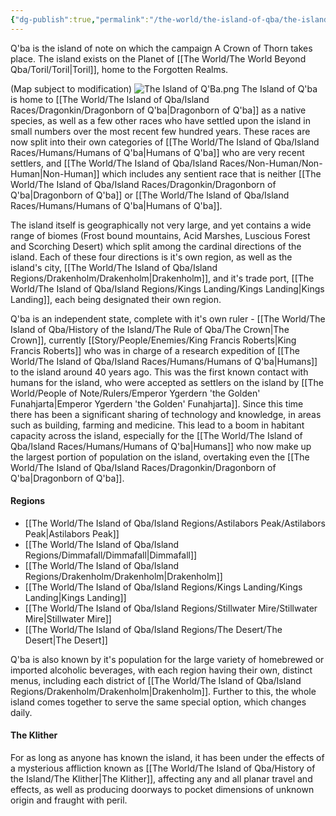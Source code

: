 ```yaml
---
{"dg-publish":true,"permalink":"/the-world/the-island-of-qba/the-island-of-qba/"}
---
```


Q'ba is the island of note on which the campaign A Crown of Thorn takes place. The island exists on the Planet of [[The World/The World Beyond Qba/Toril/Toril\|Toril]], home to the Forgotten Realms.

(Map subject to modification)
![The Island of Q'Ba.png](/img/user/zzzAttachments/The%20Island%20of%20Q'Ba.png)
The Island of Q'ba is home to [[The World/The Island of Qba/Island Races/Dragonkin/Dragonborn of Q'ba\|Dragonborn of Q'ba]] as a native species, as well as a few other races who have settled upon the island in small numbers over the most recent few hundred years. These races are now split into their own categories of [[The World/The Island of Qba/Island Races/Humans/Humans of Q'ba\|Humans of Q'ba]] who are very recent settlers, and [[The World/The Island of Qba/Island Races/Non-Human/Non-Human\|Non-Human]] which includes any sentient race that is neither [[The World/The Island of Qba/Island Races/Dragonkin/Dragonborn of Q'ba\|Dragonborn of Q'ba]] or [[The World/The Island of Qba/Island Races/Humans/Humans of Q'ba\|Humans of Q'ba]]. 

The island itself is geographically not very large, and yet contains a wide range of biomes (Frost bound mountains, Acid Marshes, Luscious Forest and Scorching Desert) which split among the cardinal directions of the island. Each of these four directions is it's own region, as well as the island's city, [[The World/The Island of Qba/Island Regions/Drakenholm/Drakenholm\|Drakenholm]], and it's trade port, [[The World/The Island of Qba/Island Regions/Kings Landing/Kings Landing\|Kings Landing]], each being designated their own region.

Q'ba is an independent state, complete with it's own ruler - [[The World/The Island of Qba/History of the Island/The Rule of Qba/The Crown\|The Crown]], currently [[Story/People/Enemies/King Francis Roberts\|King Francis Roberts]] who was in charge of a research expedition of [[The World/The Island of Qba/Island Races/Humans/Humans of Q'ba\|Humans]] to the island around 40 years ago. This was the first known contact with humans for the island, who were accepted as settlers on the island by [[The World/People of Note/Rulers/Emperor Ygerdern 'the Golden' Funahjarta\|Emperor Ygerdern 'the Golden' Funahjarta]]. Since this time there has been a significant sharing of technology and knowledge, in areas such as building, farming and medicine. This lead to a boom in habitant capacity across the island, especially for the [[The World/The Island of Qba/Island Races/Humans/Humans of Q'ba\|Humans]] who now make up the largest portion of population on the island, overtaking even the [[The World/The Island of Qba/Island Races/Dragonkin/Dragonborn of Q'ba\|Dragonborn of Q'ba]].

#### Regions
- [[The World/The Island of Qba/Island Regions/Astilabors Peak/Astilabors Peak\|Astilabors Peak]]
- [[The World/The Island of Qba/Island Regions/Dimmafall/Dimmafall\|Dimmafall]]
- [[The World/The Island of Qba/Island Regions/Drakenholm/Drakenholm\|Drakenholm]]
- [[The World/The Island of Qba/Island Regions/Kings Landing/Kings Landing\|Kings Landing]]
- [[The World/The Island of Qba/Island Regions/Stillwater Mire/Stillwater Mire\|Stillwater Mire]]
- [[The World/The Island of Qba/Island Regions/The Desert/The Desert\|The Desert]]

Q'ba is also known by it's population for the large variety of homebrewed or imported alcoholic beverages, with each region having their own, distinct menus, including each district of [[The World/The Island of Qba/Island Regions/Drakenholm/Drakenholm\|Drakenholm]]. Further to this, the whole island comes together to serve the same special option, which changes daily.

#### The Klither
For as long as anyone has known the island, it has been under the effects of a mysterious affliction known as [[The World/The Island of Qba/History of the Island/The Klither\|The Klither]], affecting any and all planar travel and effects, as well as producing doorways to pocket dimensions of unknown origin and fraught with peril.